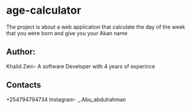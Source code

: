 # age-calculator

The project is about a web application that calculate the day of the week that you were born and give you your Akan name

## Author:

Khalid Zein- A software Developer with 4 years of experince

## Contacts

+254794794734
Instagram- _.Abu_abdulrahman
